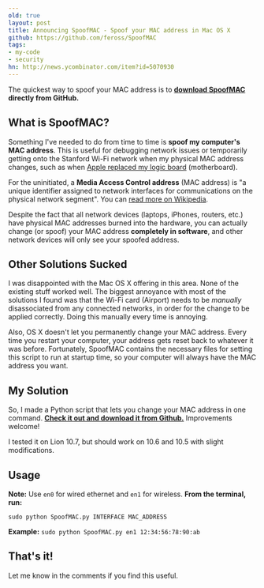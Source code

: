```yaml
---
old: true
layout: post
title: Announcing SpoofMAC - Spoof your MAC address in Mac OS X
github: https://github.com/feross/SpoofMAC
tags:
- my-code
- security
hn: http://news.ycombinator.com/item?id=5070930
---
```


The quickest way to spoof your MAC address is to **[download SpoofMAC](https://github.com/feross/SpoofMAC) directly from GitHub.**

## What is SpoofMAC?

Something I've needed to do from time to time is **spoof my computer's MAC address**. This is useful for debugging network issues or temporarily getting onto the Stanford Wi-Fi network when my physical MAC address changes, such as when [Apple replaced my logic board](http://www.quora.com/Is-AppleCare-worth-the-$350/answer/Feross-Aboukhadijeh) (motherboard).

For the uninitiated, a **Media Access Control address** (MAC address) is "a unique identifier assigned to network interfaces for communications on the physical network segment". You can [read more on Wikipedia](http://en.wikipedia.org/wiki/MAC_address).

Despite the fact that all network devices (laptops, iPhones, routers, etc.) have physical MAC addresses burned into the hardware, you can actually change (or spoof) your MAC address **completely in software**, and other network devices will only see your spoofed address.

## Other Solutions Sucked

I was disappointed with the Mac OS X offering in this area. None of the existing stuff worked well. The biggest annoyance with most of the solutions I found was that the Wi-Fi card (Airport) needs to be *manually* disassociated from any connected networks, in order for the change to be applied correctly. Doing this manually every time is annoying.

Also, OS X doesn't let you permanently change your MAC address. Every time you restart your computer, your address gets reset back to whatever it was before. Fortunately, SpoofMAC contains the necessary files for setting this script to run at startup time, so your computer will always have the MAC address you want.

## My Solution

So, I made a Python script that lets you change your MAC address in one command. **[Check it out and download it from Github.](https://github.com/feross/SpoofMAC)** Improvements welcome!

I tested it on Lion 10.7, but should work on 10.6 and 10.5 with slight modifications.

## Usage

**Note:** Use `en0` for wired ethernet and `en1` for wireless. **From the terminal, run:**

`sudo python SpoofMAC.py INTERFACE MAC_ADDRESS`

**Example:** `sudo python SpoofMAC.py en1 12:34:56:78:90:ab`

## That's it!

Let me know in the comments if you find this useful.